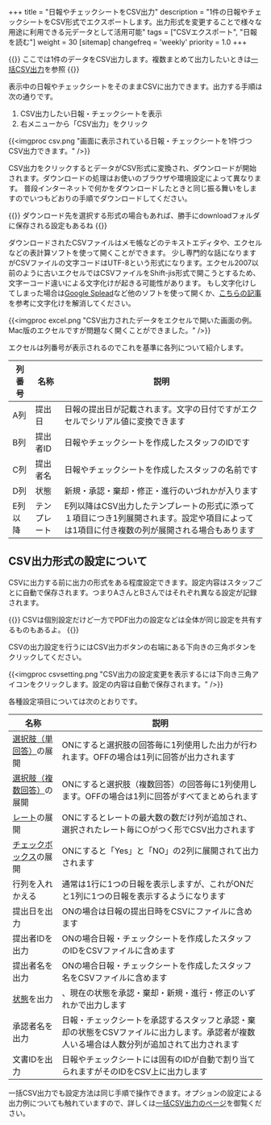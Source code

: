 +++
title = "日報やチェックシートをCSV出力"
description = "1件の日報やチェックシートをCSV形式でエクスポートします。出力形式を変更することで様々な用途に利用できる元データとして活用可能"
tags = ["CSVエクスポート", "日報を読む"]
weight = 30
[sitemap]
  changefreq = 'weekly'
  priority = 1.0
+++


{{<alice pos="right" icon="ok">}}
ここでは1件のデータをCSV出力します。複数まとめて出力したいときは[一括CSV出力](/report/totalling/csv/)を参照
{{</alice>}}

表示中の日報やチェックシートをそのままCSVに出力できます。出力する手順は次の通りです。

1. CSV出力したい日報・チェックシートを表示
1. 右メニューから「CSV出力」をクリック

{{<imgproc csv.png   "画面に表示されている日報・チェックシートを1件づつCSV出力できます。" />}}

CSV出力をクリックするとデータがCSV形式に変換され、ダウンロードが開始されます。ダウンロードの処理はお使いのブラウザや環境設定によって異なります。
普段インターネットで何かをダウンロードしたときと同じ振る舞いをしますのでいつもどおりの手順でダウンロードしてください。


{{<alice pos="right" icon="ok">}}
ダウンロード先を選択する形式の場合もあれば、勝手にdownloadフォルダに保存される設定もあるね
{{</alice>}}

ダウンロードされたCSVファイルはメモ帳などのテキストエディタや、エクセルなどの表計算ソフトを使って開くことができます。
少し専門的な話になりますがCSVファイルの文字コードはUTF-8という形式になります。エクセル2007以前のように古いエクセルではCSVファイルをShift-jis形式で開こうとするため、文字ーコード違いによる文字化けが起きる可能性があります。
もし文字化けしてしまった場合は[Google Splead](https://www.google.com/intl/ja_jp/sheets/about/)など他のソフトを使って開くか、[こちらの記事](https://www.pc-koubou.jp/magazine/38143)を参考に文字化けを解消してください。

{{<imgproc excel.png   "CSV出力されたデータをエクセルで開いた画面の例。Mac版のエクセルですが問題なく開くことができました。" />}}

エクセルは列番号が表示されるのでこれを基準に各列について紹介します。

|列番号|名称|説明|
|---|---|---|
|A列|提出日|日報の提出日が記載されます。文字の日付ですがエクセルでシリアル値に変換できます|
|B列|提出者ID|日報やチェックシートを作成したスタッフのIDです|
|C列|提出者名|日報やチェックシートを作成したスタッフの名前です|
|D列|状態|新規・承認・棄却・修正・進行のいづれかが入ります|
|E列以降|テンプレート|E列以降はCSV出力したテンプレートの形式に添って１項目につき1列展開されます。設定や項目によっては1項目に付き複数の列が展開される場合もあります|

## CSV出力形式の設定について

CSVに出力する前に出力の形式をある程度設定できます。設定内容はスタッフごとに自動で保存されます。つまりAさんとBさんではそれぞれ異なる設定が記録されます。

{{<alice pos="right" icon="ok">}}
CSVは個別設定だけど一方でPDF出力の設定などは全体が同じ設定を共有するものもあるよ。
{{</alice>}}

CSVの出力設定を行うにはCSV出力ボタンの右端にある下向きの三角ボタンをクリックしてください。

{{<imgproc csvsetting.png   "CSV出力の設定変更を表示するには下向き三角アイコンをクリックします。設定の内容は自動で保存されます。" />}}

各種設定項目については次のとおりです。

|名称|説明|
|---|---|
|[選択肢（単回答）](/org/groupsetting/template/select/)の展開|ONにすると選択肢の回答毎に1列使用した出力が行われます。OFFの場合は1列に回答が出力されます|
|[選択肢（複数回答）](/org/groupsetting/template/select2/)の展開|ONにすると選択肢（複数回答）の回答毎に1列使用します。OFFの場合は1列に回答がすべてまとめられます|
|[レート](/org/groupsetting/template/rate/)の展開|ONにするとレートの最大数の数だけ列が追加され、選択されたレート毎に○がつく形でCSV出力されます|
|[チェックボックス](/org/groupsetting/template/checkbox/)の展開|ONにすると「Yes」と「NO」の2列に展開されて出力されます|
|行列を入れかえる|通常は1行に1つの日報を表示しますが、これがONだと1列に1つの日報を表示するようになります|
|提出日を出力|ONの場合は日報の提出日時をCSVにファイルに含めます|
|提出者IDを出力|ONの場合日報・チェックシートを作成したスタッフのIDをCSVファイルに含めます|
|提出者名を出力|ONの場合日報・チェックシートを作成したスタッフ名をCSVファイルに含めます|
|[状態](/report/read/state/)を出力|、現在の状態を承認・棄却・新規・進行・修正のいずれかで出力します|
|承認者名を出力|日報・チェックシートを承認するスタッフと承認・棄却の状態をCSVファイルに出力します。承認者が複数人いる場合は人数分列が追加されて出力されます|
|文書IDを出力|日報やチェックシートには固有のIDが自動で割り当てられますがそのIDをCSV上に出力します|

一括CSV出力でも設定方法は同じ手順で操作できます。オプションの設定による出力例についても触れていますので、詳しくは[一括CSV出力のページ](/report/totalling/csv/)を御覧ください。
